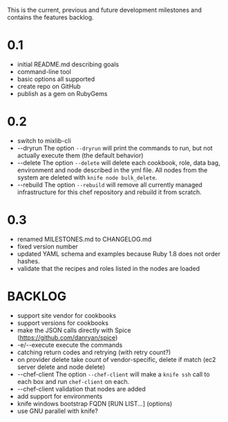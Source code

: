 This is the current, previous and future development milestones and contains the features backlog.

0.1
===
* initial README.md describing goals
* command-line tool
* basic options all supported
* create repo on GitHub
* publish as a gem on RubyGems

0.2
===
* switch to mixlib-cli
* --dryrun The option `--dryrun` will print the commands to run, but not actually execute them (the default behavior)
* --delete The option `--delete` will delete each cookbook, role, data bag, environment and node described in the yml file. All nodes from the system are deleted with `knife node bulk_delete`.
* --rebuild The option `--rebuild` will remove all currently managed infrastructure for this chef repository and rebuild it from scratch.

0.3
===
* renamed MILESTONES.md to CHANGELOG.md
* fixed version number
* updated YAML schema and examples because Ruby 1.8 does not order hashes.
* validate that the recipes and roles listed in the nodes are loaded

BACKLOG
=======
* support site vendor for cookbooks
* support versions for cookbooks
* make the JSON calls directly with Spice (https://github.com/danryan/spice) 
* -e/--execute execute the commands
* catching return codes and retrying (with retry count?)
* on provider delete take count of vendor-specific, delete if match (ec2 server delete and node delete)
* --chef-client The option `--chef-client` will make a `knife ssh` call to each box and run `chef-client` on each.
* --chef-client validation that nodes are added
* add support for environments
* knife windows bootstrap FQDN [RUN LIST...] (options)
* use GNU parallel with knife?
